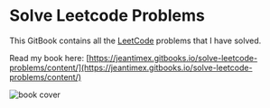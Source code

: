 # Solve Leetcode Problems

This GitBook contains all the [LeetCode](https://leetcode.com/) problems that I have solved.

Read my book here: [https://jeantimex.gitbooks.io/solve-leetcode-problems/content/](https://jeantimex.gitbooks.io/solve-leetcode-problems/content/)

![book cover](https://jeantimex.gitbooks.io/solve-leetcode-problems/content/book-cover.png)
